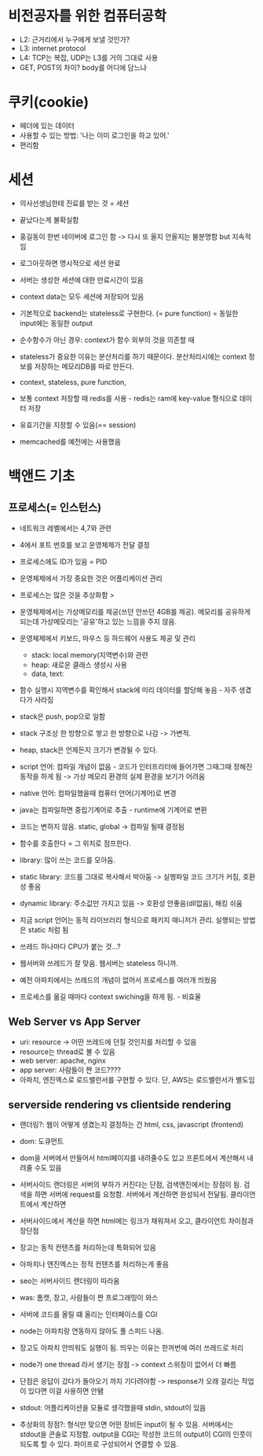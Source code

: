 비전공자를 위한 컴퓨터공학
==============

- L2: 근거리에서 누구에게 보낼 것인가?
- L3: internet protocol
- L4: TCP는 복잡, UDP는 L3를 거의 그대로 사용
- GET, POST의 차이? body를 어디에 담느냐

# 쿠키(cookie)
- 헤더에 있는 데이터
- 사용할 수 있는 방법: '나는 이미 로그인을 하고 있어.'
- 편리함

# 세션
- 의사선생님한테 진료를 받는 것 = 세션
- 끝났다는게 불확실함
- 홍길동이 한번 네이버에 로그인 함 -> 다시 또 올지 안올지는 불분명함 but 지속적임
- 로그아웃하면 명시적으로 세션 완료
- 서버는 생성한 세션에 대한 만료시간이 있음
- context data는 모두 세션에 저장되어 있음

- 기본적으로 backend는 stateless로 구현한다. (= pure function) = 동일한 input에는 동일한 output
- 순수함수가 아닌 경우: context가 함수 외부의 것을 의존할 때
- stateless가 중요한 이유는 분산처리를 하기 때문이다. 분산처리시에는 context 정보를 저장하는 메모리DB를 따로 만든다.
- context, stateless, pure function, 
- 보통 context 저장할 때 redis를 사용 - redis는 ram에 key-value 형식으로 데이터 저장
- 유효기간을 지정할 수 있음(== session)
- memcached를 예전에는 사용했음

# 백앤드 기초
## 프로세스(= 인스턴스)
- 네트워크 레벨에서는 4,7와 관련
- 4에서 포트 번호를 보고 운영체제가 전달 결정
- 프로세스에도 ID가 있음 = PID
- 운영체제에서 가장 중요한 것은 어플리케이션 관리
- 프로세스는 많은 것을 추상화함 > 
- 운영체제에서는 가상메모리를 제공(쓰던 안쓰던 4GB를 제공). 메모리를 공유하게 되는데 가상메모리는 '공유'하고 있는 느낌을 주지 않음.
- 운영체제에서 키보드, 마우스 등 하드웨어 사용도 제공 및 관리
	+ stack: local memory(지역변수)와 관련
	+ heap: 새로운 클래스 생성시 사용
	+ data, text: 
- 함수 실행시 지역변수를 확인해서 stack에 미리 데이터를 할당해 놓음 - 자주 생겼다가 사라짐
- stack은 push, pop으로 일함
- stack 구조상 한 방향으로 쌓고 한 방향으로 나감 -> 가변적. 
- heap, stack은 언제든지 크기가 변경될 수 있다. 

- script 언어: 컴파일 개념이 없음 - 코드가 인터프리터에 들어가면 그때그때 정해진 동작을 하게 됨 -> 가상 메모리 환경의 실제 환경을 보기가 어려움
- native 언어: 컴파일했을때 컴퓨터 언어(기계어)로 변경
- java는 컴파일하면 중립기계어로 추출 - runtime에 기계어로 변환

- 코드는 변하지 않음. static, global -> 컴파일 될때 결정됨

- 함수를 호출한다 = 그 위치로 점프한다.
- library: 많이 쓰는 코드를 모아둠.
- static library: 코드를 그대로 복사해서 박아둠 -> 실행파일 코드 크기가 커짐, 호환성 좋음
- dynamic library: 주소값만 가지고 있음 -> 호환성 안좋음(dll없음), 해킹 쉬움
- 지금 script 언어는 동적 라이브러리 형식으로 패키지 매니저가 관리. 실행되는 방법은 static 처럼 됨

- 쓰레드 하나마다 CPU가 붙는 것...?
- 웹서버와 쓰레드가 잘 맞음. 웹서버는 stateless 하니까. 

- 예전 아파치에서는 쓰레드의 개념이 없어서 프로세스를 여러개 띄웠음
- 프로세스를 옮길 때마다 context swiching을 하게 됨. - 비효율

## Web Server vs App Server
- uri: resource -> 어떤 쓰레드에 던질 것인지를 처리할 수 있음
- resource는 thread로 볼 수 있음
- web server: apache, nginx
- app server: 사람들이 짠 코드????
- 아파치, 엔진엑스로 로드밸런서를 구현할 수 있다. 단, AWS는 로드밸런서가 별도임

## serverside rendering vs clientside rendering
- 랜더링?: 웹이 어떻게 생겼는지 결정하는 건 html, css, javascript (frontend)
- dom: 도큐먼트 
- dom을 서버에서 만들어서 html페이지를 내려줄수도 있고 프론트에서 계산해서 내려줄 수도 있음
- 서버사이드 랜더링은 서버의 부하가 커진다는 단점, 검색엔진에서는 장점이 됨. 검색을 하면 서버에 request를 요청함. 서버에서 계산하면 완성되서 전달됨. 클라이언트에서 계산하면 
- 서버사이드에서 계산을 하면 html에는 링크가 채워져서 오고, 클라이언트 차이점과 장단점

- 장고는 동적 컨텐츠를 처리하는데 특화되어 있음
- 아파치나 엔진엑스는 정적 컨텐츠를 처리하는게 좋음 
- seo는 서버사이드 랜더링이 따라옴

- was: 톰캣, 장고, 사람들이 짠 프로그래밍이 와스
- 서버에 코드를 올릴 떄 올리는 인터페이스를 CGI

- node는 아파치랑 연동하지 않아도 풀 스피드 나옴. 
- 장고도 아파치 안띄워도 실행이 됨. 띄우는 이유는 한꺼번에 여러 쓰레드로 처리

- node가 one thread 라서 생기는 장점 -> context 스위칭이 없어서 더 빠름
- 단점은 응답이 갔다가 돌아오기 까지 기다려야함 -> response가 오래 걸리는 작업이 있다면 이걸 사용하면 안됌
- stdout: 어플리케이션을 모듈로 생각했을때 stdin, stdout이 있음
- 추상화의 장점?: 형식만 맞으면 어떤 장비든 input이 될 수 있음. 서버에서는 stdout을 콘솔로 지정함. output을 CGI는 작성한 코드의 output이 CGI의 인풋이 되도록 할 수 있다. 파이프로 구성되어서 연결할 수 있음. 







